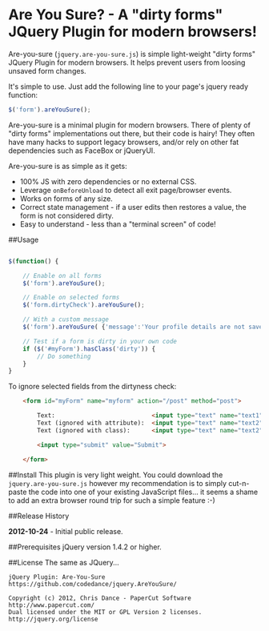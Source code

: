 Are You Sure?  - A "dirty forms" JQuery Plugin for modern browsers!
======

Are-you-sure (```jquery.are-you-sure.js```) is simple light-weight "dirty 
forms" JQuery Plugin for modern browsers.  It helps prevent users from loosing 
unsaved form changes.

It's simple to use.  Just add the following line to your page's jquery 
ready function:

```javascript
$('form').areYouSure();
```

Are-you-sure is a minimal plugin for modern browsers.  There of plenty of 
"dirty forms" implementations out there, but their code is hairy! They often 
have many hacks to support legacy browsers, and/or rely on other fat 
dependencies such as FaceBox or jQueryUI.  

Are-you-sure is as simple as it gets:

 * 100% JS with zero dependencies or no external CSS.
 * Leverage `onBeforeUnload` to detect all exit page/browser events.
 * Works on forms of any size.
 * Correct state management - if a user edits then restores a value, the form 
   is not considered dirty.
 * Easy to understand - less than a "terminal screen" of code!

##Usage

```javascript

$(function() {

    // Enable on all forms
    $('form').areYouSure();

    // Enable on selected forms
    $('form.dirtyCheck').areYouSure();

    // With a custom message
    $('form').areYouSure( {'message':'Your profile details are not saved!'} );

    // Test if a form is dirty in your own code
    if ($('#myForm').hasClass('dirty')) {
        // Do something
    }
}
```
To ignore selected fields from the dirtyness check: 

```html
    <form id="myForm" name="myform" action="/post" method="post">

        Text:                           <input type="text" name="text1"> <br />
        Text (ignored with attribute):  <input type="text" name="text2" data-ays-ignore="true"> <br />
        Text (ignored with class):      <input type="text" name="text2" class="aysIgnore"> <br />

        <input type="submit" value="Submit">

	</form>
```


##Install
This plugin is very light weight. You could download the 
```jquery.are-you-sure.js``` however my recommendation is to simply 
cut-n-paste the code into one of your existing JavaScript files... it seems 
a shame to add an extra browser round trip for such a simple feature :-)


##Release History

**2012-10-24** - Initial public release.


##Prerequisites
jQuery version 1.4.2 or higher. 


##License
The same as JQuery...

    jQuery Plugin: Are-You-Sure
    https://github.com/codedance/jquery.AreYouSure/
 
    Copyright (c) 2012, Chris Dance - PaperCut Software http://www.papercut.com/
    Dual licensed under the MIT or GPL Version 2 licenses.
    http://jquery.org/license


